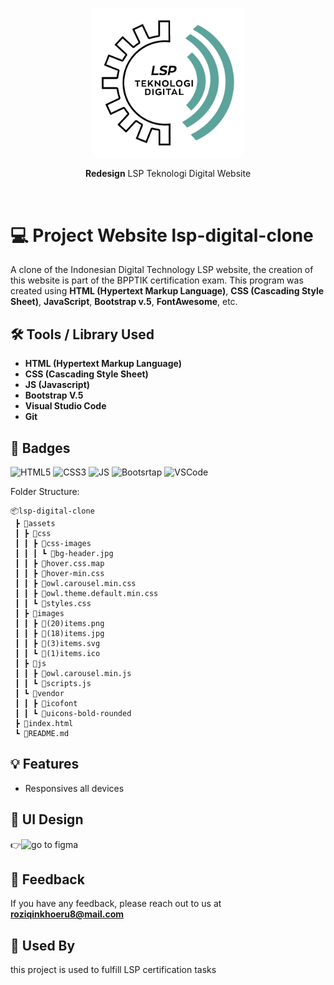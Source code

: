 <br/>
<div align="center">  
  <p><img src="https://raw.githubusercontent.com/roziqinkhoeru/lsp-digital-clone/main/assets/image/logo-lsp.png" width=240/></p>
  <p><strong>Redesign</strong> LSP Teknologi Digital Website</p>
</div>
<br/>

# 💻 Project Website lsp-digital-clone

A clone of the Indonesian Digital Technology LSP website, the creation of this website is part of the BPPTIK certification exam. This program was created using **HTML (Hypertext Markup Language)**, **CSS (Cascading Style Sheet)**, **JavaScript**, **Bootstrap v.5**, **FontAwesome**, etc.

## 🛠 Tools / Library Used

- **HTML (Hypertext Markup Language)**
- **CSS (Cascading Style Sheet)**
- **JS (Javascript)**
- **Bootstrap V.5**
- **Visual Studio Code**
- **Git**

## 📛 Badges

![HTML5](https://img.shields.io/badge/HTML5-E34F26?style=for-the-badge&logo=html5&logoColor=white)
![CSS3](https://img.shields.io/badge/CSS3-1572B6?style=for-the-badge&logo=css3&logoColor=white)
![JS](https://img.shields.io/badge/JavaScript-F7DF1E?style=for-the-badge&logo=javascript&logoColor=black)
![Bootsrtap](https://img.shields.io/badge/Bootstrap-563D7C?style=for-the-badge&logo=bootstrap&logoColor=white)
![VSCode](https://img.shields.io/badge/Made%20for-VSCode-1f425f.svg)

Folder Structure:

```
📦lsp-digital-clone
 ┣ 📂assets
 ┃ ┣ 📂css
 ┃ ┃ ┣ 📂css-images
 ┃ ┃ ┃ ┗ 📜bg-header.jpg
 ┃ ┃ ┣ 📜hover.css.map
 ┃ ┃ ┣ 📜hover-min.css
 ┃ ┃ ┣ 📜owl.carousel.min.css
 ┃ ┃ ┣ 📜owl.theme.default.min.css
 ┃ ┃ ┗ 📜styles.css
 ┃ ┣ 📂images
 ┃ ┃ ┣ 📜(20)items.png
 ┃ ┃ ┣ 📜(18)items.jpg
 ┃ ┃ ┣ 📜(3)items.svg
 ┃ ┃ ┗ 📜(1)items.ico
 ┃ ┣ 📂js
 ┃ ┃ ┣ 📜owl.carousel.min.js
 ┃ ┃ ┗ 📜scripts.js
 ┃ ┗ 📂vendor
 ┃ ┃ ┣ 📂icofont
 ┃ ┃ ┗ 📂uicons-bold-rounded
 ┣ 📜index.html
 ┗ 📜README.md
```

## 💡 Features

- Responsives all devices

## 🎨 UI Design

👉![go to figma](https://www.figma.com/file/9YFVOvungQDCdchGjVg7VS/BPPTIK?node-id=0%3A1)

## 💌 Feedback

If you have any feedback, please reach out to us at **roziqinkhoeru8@mail.com**

## 📃 Used By

this project is used to fulfill LSP certification tasks
